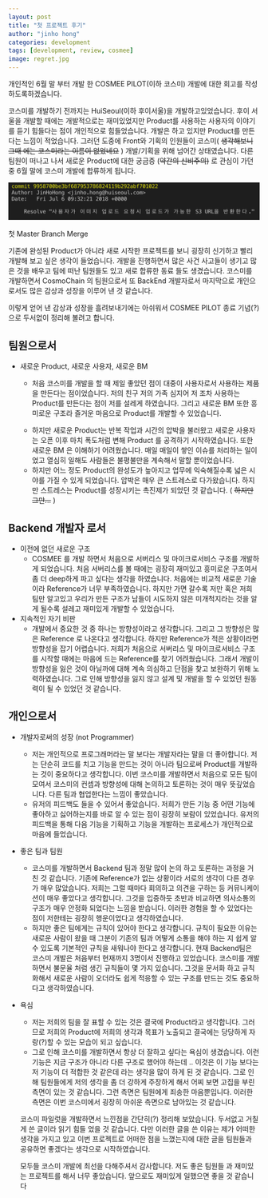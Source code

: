 ```yaml
---
layout: post
title: "첫 프로젝트 후기"
author: "jinho hong"
categories: development
tags: [development, review, cosmee]
image: regret.jpg
---
```


개인적인 6월 말 부터 개발 한 COSMEE PILOT(이하 코스미) 개발에 대한 회고를 작성하도록하겠습니다.

코스미를 개발하기 전까지는 HuiSeoul(이하 후이서울)을 개발하고있었습니다. 후이 서울을 개발할 때에는 개발적으로는 재미있었지만 Product를 사용하는 사용자의 이야기를 듣기 힘들다는 점이 개인적으로 힘들었습니다. 개발은 하고 있지만 Product를 만든다는 느낌이 적었습니다. 그러던 도중에 Front와 기획의 인원들이 코스미( ~~생각해보니 그때 에는 코스미라는 이름이 없었네요~~ ) 개발/기획을 위해 넘어간 상태였습니다. 다른 팀원이 떠나고 나서 새로운 Product에 대한 궁금증 (~~약간의 신비주의)~~ 로 관심이 가던 중 6월 말에 코스미 개발에 합류하게 됩니다.

![](../assets/img/2018-12-046.12.07.png)

첫 Master Branch Merge

기존에 완성된 Product가 아니라 새로 시작한 프로젝트를 보니 굉장히 신기하고 빨리 개발해 보고 싶은 생각이 들었습니다. 개발을 진행하면서 많은 사건 사고들이 생기고 많은 것을 배우고 팀에 떠난 팀원들도 있고 새로 합류한 동료 들도 생겼습니다. 코스미를 개발하면서 CosmoChain 의 팀원으로서 또 BackEnd 개발자로서 마지막으로 개인으로서도 많은 감상과 성장을 이루어 낸 것 같습니다.

이렇게 얻어 낸 감상과 성장을 흘려보내기에는 아쉬워서 COSMEE PILOT 종료 기념(?) 으로 두서없이 정리해 볼려고 합니다.

## 팀원으로서

- 새로운 Product, 새로운 사용자, 새로운 BM

  - 처음 코스미를 개발을 할 때 제일 좋았던 점이 대중이 사용자로서 사용하는 제품을 만든다는 점이었습니다. 저의 친구 저의 가족 심지어 저 조차 사용하는 Product를 만든다는 점이 저를 설레게 하였습니다. 그리고 새로운 BM 또한 흥미로운 구조라 즐거운 마음으로 Product를 개발할 수 있었습니다.

  [](https://www.notion.so/17cb5df578b648b09b9e7783af6030c3#19e1845c570c4b1fa1032a6272f0eca3)

  - 하지만 새로운 Product는 반복 작업과 시간의 압박을 불러왔고 새로운 사용자는 오픈 이후 마치 폭도처럼 변해 Product 를 공격하기 시작하였습니다. 또한 새로운 BM 은 이해하기 어려웠습니다. 매일 매일이 쌓인 이슈를 처리하는 일이었고 열심히 일해도 사람들은 불평불만을 계속해서 말할 뿐이었습니다.
  - 하지만 어느 정도 Product의 완성도가 높아지고 업무에 익숙해질수록 넓은 시야를 가질 수 있게 되었습니다. 압박은 매우 큰 스트레스로 다가왔습니다. 하지만 스트레스는 Product를 성장시키는 촉진제가 되었던 것 같습니다. ( ~~하지만 그만...~~ )

## Backend 개발자 로서

- 이전에 없던 새로운 구조
  - COSMEE 를 개발 하면서 처음으로 서버리스 및 마이크로서비스 구조를 개발하게 되었습니다. 처음 서버리스를 볼 때에는 굉장히 재미있고 흥미로운 구조여서 좀 더 deep하게 파고 싶다는 생각을 하였습니다. 처음에는 비교적 새로운 기술이라 Reference가 너무 부족하였습니다. 하지만 가면 갈수록 저만 혹은 저희 팀만 알고있고 우리가 만든 구조가 남들이 시도하지 않은 미개척지라는 것을 알게 될수록 설레고 재미있게 개발할 수 있었습니다.
- 지속적인 자기 비판
  - 개발에서 중요한 것 중 하나는 방향성이라고 생각합니다. 그리고 그 방향성은 많은 Reference 로 나온다고 생각합니다. 하지만 Reference가 적은 상황이라면 방향성을 잡기 어렵습니다. 저희가 처음으로 서버리스 및 마이크로서비스 구조를 시작할 때에는 마음에 드는 Reference를 찾기 어려웠습니다. 그래서 개발이 방향성을 잃은 것이 아닐까에 대해 계속 의심하고 단점을 찾고 보완하기 위해 노력하였습니다. 그로 인해 방향성을 잃지 않고 설계 및 개발을 할 수 있었던 원동력이 될 수 있었던 것 같습니다.

## 개인으로서

- 개발자로써의 성장 (not Programmer)
  - 저는 개인적으로 프로그래머라는 말 보다는 개발자라는 말을 더 좋아합니다. 저는 단순히 코드를 치고 기능을 만드는 것이 아니라 팀으로써 Product를 개발하는 것이 중요하다고 생각합니다. 이번 코스미를 개발하면서 처음으로 모든 팀이 모여서 코스미의 컨셉과 방향성에 대해 논의하고 토론하는 것이 매우 뜻깊었습니다. 다른 팀과 협업한다는 느낌이 좋았습니다.
  - 유저의 피드백도 들을 수 있어서 좋았습니다. 저희가 만든 기능 중 어떤 기능에 좋아하고 싫어하는지를 바로 알 수 있는 점이 굉장히 보람이 있었습니다. 유저의 피드백을 통해 다음 기능을 기획하고 기능을 개발하는 프로세스가 개인적으로 마음에 들었습니다.
- 좋은 팀과 팀원
  - 코스미를 개발하면서 Backend 팀과 정말 많이 논의 하고 토론하는 과정을 거친 것 같습니다. 기존에 Reference가 없는 상황이라 서로의 생각이 다른 경우가 매우 많았습니다. 저희는 그럴 때마다 회의하고 의견을 구하는 등 커뮤니케이션이 매우 좋았다고 생각합니다. 그것을 입증하듯 초반과 비교하면 의사소통의 구조가 매우 안정화 되었다는 느낌을 받습니다. 이러한 경험을 할 수 있었다는 점이 저한테는 굉장히 행운이었다고 생각하였습니다.
  - 하지만 좋은 팀에게는 규칙이 있어야 한다고 생각합니다. 규칙이 필요한 이유는 새로운 사람이 왔을
    때 그분이 기존의 팀과 어떻게 소통을 해야 하는 지 쉽게 알 수 있도록 기본적인 규칙을 새워나야 한다고 생각합니다. 현재 Backend팀은 코스미 개발은 처음부터 현재까지 3명이서 진행하고 있었습니다. 코스미를 개발하면서 불문율 처럼 생긴 규칙들이 몇 가지 있습니다. 그것을 문서화 하고 규칙화해서 새로운 사람이 오더라도 쉽게 적응할 수 있는 구조를 만드는 것도 중요하다고 생각하였습니다.
- 욕심

  - 저는 저희의 팀을 잘 표할 수 있는 것은 결국에 Product라고 생각합니다. 그러므로 저희의 Product에 저희의 생각과 목표가 노출되고 결국에는 당당하게 자랑(?)할 수 있는 모습이 되고 싶습니다.
  - 그로 인해 코스미를 개발하면서 항상 더 잘하고 싶다는 욕심이 생겼습니다. 이런 기능은 지금 구조가 아니라 다른 구조로 했어야 하는데 .. 이것은 이 기능 보다는 저 기능이 더 적합한 것 같은데 라는 생각을 많이 하게 된 것 같습니다. 그로 인해 팀원들에게 저의 생각을 좀 더 강하게 주장하게 해서 어찌 보면 고집을 부린 측면이 있는 것 같습니다. 그런 측면은 팀원에게 죄송한 마음뿐입니다. 이러한 측면은 이번 코스미에서 굉장히 아쉬운 측면으로 남아있는 것 같습니다.

  코스미 파일럿을 개발하면서 느낀점을 간단히(?) 정리해 보았습니다. 두서없고 거칠게 쓴 글이라 읽기 힘들 었을 것 같습니다. 다만 이러한 글을 쓴 이유는 제가 어떠한 생각을 가지고 있고 이번 프로젝트로 어떠한 점을 느꼈는지에 대한 글을 팀원들과 공유하면 좋겠다는 생각으로 시작하였습니다.

  모두들 코스미 개발에 최선을 다해주셔서 감사합니다. 저도 좋은 팀원들 과 재미있는 프로젝트를 해서 너무 좋았습니다. 앞으로도 재미있게 일했으면 좋을 것 같습니다
